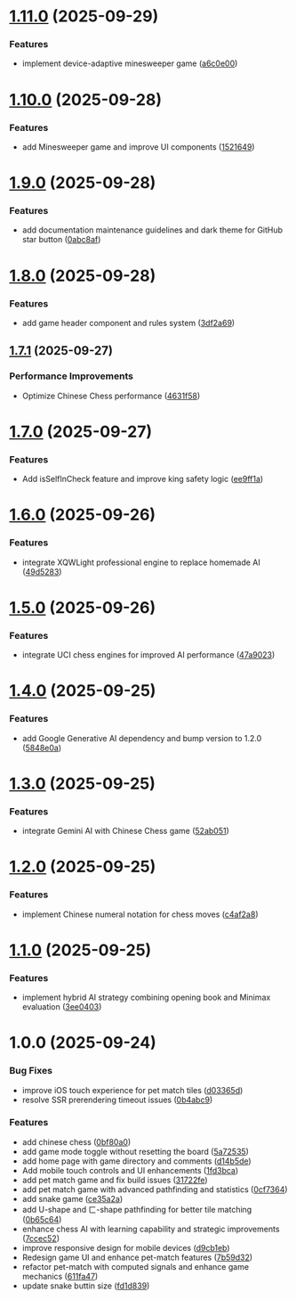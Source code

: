 # [1.11.0](https://github.com/mtwmt/game/compare/v1.10.0...v1.11.0) (2025-09-29)


### Features

* implement device-adaptive minesweeper game ([a6c0e00](https://github.com/mtwmt/game/commit/a6c0e00ea3f8b5077ebb185e204440c11af79d88))

# [1.10.0](https://github.com/mtwmt/game/compare/v1.9.0...v1.10.0) (2025-09-28)


### Features

* add Minesweeper game and improve UI components ([1521649](https://github.com/mtwmt/game/commit/1521649eb0a7d76b02edf2c68c4b83be89db3cfc))

# [1.9.0](https://github.com/mtwmt/game/compare/v1.8.0...v1.9.0) (2025-09-28)


### Features

* add documentation maintenance guidelines and dark theme for GitHub star button ([0abc8af](https://github.com/mtwmt/game/commit/0abc8afb562f743057333db73fd4c7451c6f8a8d))

# [1.8.0](https://github.com/mtwmt/game/compare/v1.7.1...v1.8.0) (2025-09-28)


### Features

* add game header component and rules system ([3df2a69](https://github.com/mtwmt/game/commit/3df2a6963ef7e4503cd7f4de56510db3a8c1bda1))

## [1.7.1](https://github.com/mtwmt/game/compare/v1.7.0...v1.7.1) (2025-09-27)


### Performance Improvements

* Optimize Chinese Chess performance ([4631f58](https://github.com/mtwmt/game/commit/4631f5820604b1d5c41c1141bb02ad891a924166))

# [1.7.0](https://github.com/mtwmt/game/compare/v1.6.0...v1.7.0) (2025-09-27)


### Features

* Add isSelfInCheck feature and improve king safety logic ([ee9ff1a](https://github.com/mtwmt/game/commit/ee9ff1a7215e7e4b0a4573047001c51e7b091a7d))

# [1.6.0](https://github.com/mtwmt/game/compare/v1.5.0...v1.6.0) (2025-09-26)


### Features

* integrate XQWLight professional engine to replace homemade AI ([49d5283](https://github.com/mtwmt/game/commit/49d5283bfbfa4abb9d349b7f22790ac8ef49d7f0))

# [1.5.0](https://github.com/mtwmt/game/compare/v1.4.0...v1.5.0) (2025-09-26)


### Features

* integrate UCI chess engines for improved AI performance ([47a9023](https://github.com/mtwmt/game/commit/47a9023ab9c6ea95fa88f76a231ed17db945a7b8))

# [1.4.0](https://github.com/mtwmt/game/compare/v1.3.0...v1.4.0) (2025-09-25)


### Features

* add Google Generative AI dependency and bump version to 1.2.0 ([5848e0a](https://github.com/mtwmt/game/commit/5848e0a9b70a95b3aab78978c276b2fde6bcdc00))

# [1.3.0](https://github.com/mtwmt/game/compare/v1.2.0...v1.3.0) (2025-09-25)


### Features

* integrate Gemini AI with Chinese Chess game ([52ab051](https://github.com/mtwmt/game/commit/52ab05139a439f9ce844fdc61a2f43cf5ed86355))

# [1.2.0](https://github.com/mtwmt/game/compare/v1.1.0...v1.2.0) (2025-09-25)


### Features

* implement Chinese numeral notation for chess moves ([c4af2a8](https://github.com/mtwmt/game/commit/c4af2a85215a285e8317605dbefee98a3349e510))

# [1.1.0](https://github.com/mtwmt/game/compare/v1.0.0...v1.1.0) (2025-09-25)


### Features

* implement hybrid AI strategy combining opening book and Minimax evaluation ([3ee0403](https://github.com/mtwmt/game/commit/3ee0403fa8959a9b6b090748be21db9e7ac76158))

# 1.0.0 (2025-09-24)


### Bug Fixes

* improve iOS touch experience for pet match tiles ([d03365d](https://github.com/mtwmt/game/commit/d03365d49fac59c8bb1907e193afc0ff6be60618))
* resolve SSR prerendering timeout issues ([0b4abc9](https://github.com/mtwmt/game/commit/0b4abc920baf5ce2fbd6f8d54e60946f1c73e1ac))


### Features

* add chinese chess ([0bf80a0](https://github.com/mtwmt/game/commit/0bf80a0238c97df93f1123b67ff23d955b2774d8))
* add game mode toggle without resetting the board ([5a72535](https://github.com/mtwmt/game/commit/5a72535d36ff03ca3606491b7ed5e77cc1c330c3))
* add home page with game directory and comments ([d14b5de](https://github.com/mtwmt/game/commit/d14b5de5abf9e6511a2c5dd73c32c359322e92a2))
* Add mobile touch controls and UI enhancements ([1fd3bca](https://github.com/mtwmt/game/commit/1fd3bca9bae4db55eb72c0c5de4c69f4cfdd6c22))
* add pet match game and fix build issues ([31722fe](https://github.com/mtwmt/game/commit/31722fecdd89dd10fb0b825bf7bf4f17ea2e15f7))
* add pet match game with advanced pathfinding and statistics ([0cf7364](https://github.com/mtwmt/game/commit/0cf7364a56c67ea03274388b96f047c8bb7b2396))
* add snake game ([ce35a2a](https://github.com/mtwmt/game/commit/ce35a2a58cace01294d908e7e76031c0b3334d2b))
* add U-shape and ㄈ-shape pathfinding for better tile matching ([0b65c64](https://github.com/mtwmt/game/commit/0b65c6484d74598f85e854468ab8ffc45c0335c8))
* enhance chess AI with learning capability and strategic improvements ([7ccec52](https://github.com/mtwmt/game/commit/7ccec52609bffb4b82d38b6406118d60d2777c1d))
* improve responsive design for mobile devices ([d9cb1eb](https://github.com/mtwmt/game/commit/d9cb1eb44e8605f8d0517df0610eedc140aa6593))
* Redesign game UI and enhance pet-match features ([7b59d32](https://github.com/mtwmt/game/commit/7b59d32ec0bd9dbb1ae675de01167628623279e0))
* refactor pet-match with computed signals and enhance game mechanics ([611fa47](https://github.com/mtwmt/game/commit/611fa47245a001b8edbbb5d0210b1dfcd455bca1))
* update snake buttin size ([fd1d839](https://github.com/mtwmt/game/commit/fd1d8391e24f2edf89779579e58733315e214101))
